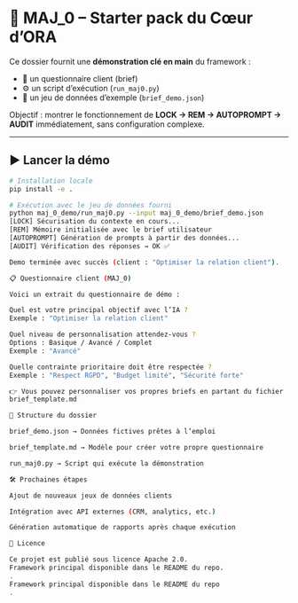 # 🚀 MAJ_0 – Starter pack du Cœur d’ORA

Ce dossier fournit une **démonstration clé en main** du framework :
- 📄 un questionnaire client (brief)  
- ⚙️ un script d’exécution (`run_maj0.py`)  
- 📂 un jeu de données d’exemple (`brief_demo.json`)  

Objectif : montrer le fonctionnement de **LOCK → REM → AUTOPROMPT → AUDIT** immédiatement, sans configuration complexe.

---

## ▶️ Lancer la démo

```bash
# Installation locale
pip install -e .

# Exécution avec le jeu de données fourni
python maj_0_demo/run_maj0.py --input maj_0_demo/brief_demo.json
[LOCK] Sécurisation du contexte en cours...
[REM] Mémoire initialisée avec le brief utilisateur
[AUTOPROMPT] Génération de prompts à partir des données...
[AUDIT] Vérification des réponses → OK ✅

Demo terminée avec succès (client : "Optimiser la relation client").

📋 Questionnaire client (MAJ_0)

Voici un extrait du questionnaire de démo :

Quel est votre principal objectif avec l’IA ?
Exemple : "Optimiser la relation client"

Quel niveau de personnalisation attendez-vous ?
Options : Basique / Avancé / Complet
Exemple : "Avancé"

Quelle contrainte prioritaire doit être respectée ?
Exemple : "Respect RGPD", "Budget limité", "Sécurité forte"

👉 Vous pouvez personnaliser vos propres briefs en partant du fichier :
brief_template.md

📂 Structure du dossier

brief_demo.json → Données fictives prêtes à l’emploi

brief_template.md → Modèle pour créer votre propre questionnaire

run_maj0.py → Script qui exécute la démonstration

🛠️ Prochaines étapes

Ajout de nouveaux jeux de données clients

Intégration avec API externes (CRM, analytics, etc.)

Génération automatique de rapports après chaque exécution

📜 Licence

Ce projet est publié sous licence Apache 2.0.
Framework principal disponible dans le README du repo.
.
Framework principal disponible dans le README du repo
.
